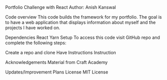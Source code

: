 Portfolio Challenge with React
Author: Anish Kanswal

Code overview
This code builds the framework for my portfolio. The goal is to have a web application that displays information about myself and the projects I have worked on.

Dependencies
React
Yarn
Setup
To access this code visit GitHub repo and complete the following steps:

Create a repo and clone
Have
Instructions
Instruction

Acknowledgements
Material from Craft Academy

Updates/Improvement Plans
License
MIT License
